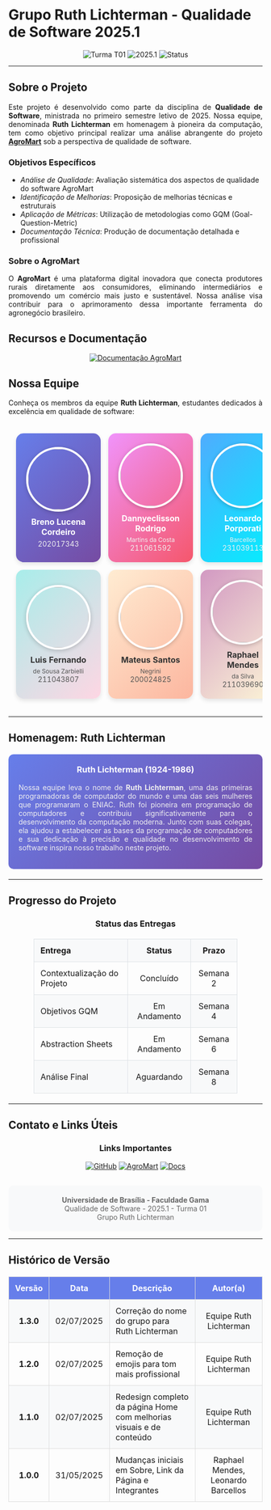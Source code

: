 # Grupo Ruth Lichterman - Qualidade de Software 2025.1

<div align="center">
  <img src="https://img.shields.io/badge/Turma-T01-blue?style=for-the-badge" alt="Turma T01"/>
  <img src="https://img.shields.io/badge/Semestre-2025.1-green?style=for-the-badge" alt="2025.1"/>
  <img src="https://img.shields.io/badge/Status-Em%20Desenvolvimento-yellow?style=for-the-badge" alt="Status"/>
</div>

---

## Sobre o Projeto

<div align="justify">
   Este projeto é desenvolvido como parte da disciplina de <strong>Qualidade de Software</strong>, ministrada no primeiro semestre letivo de 2025. Nossa equipe, denominada <strong>Ruth Lichterman</strong> em homenagem à pioneira da computação, tem como objetivo principal realizar uma análise abrangente do projeto <a href="https://github.com/AgroMart"><strong>AgroMart</strong></a> sob a perspectiva de qualidade de software.
</div>

### Objetivos Específicos

- *Análise de Qualidade*: Avaliação sistemática dos aspectos de qualidade do software AgroMart
- *Identificação de Melhorias*: Proposição de melhorias técnicas e estruturais
- *Aplicação de Métricas*: Utilização de metodologias como GQM (Goal-Question-Metric)
- *Documentação Técnica*: Produção de documentação detalhada e profissional

### Sobre o AgroMart

<div align="justify">
O <strong>AgroMart</strong> é uma plataforma digital inovadora que conecta produtores rurais diretamente aos consumidores, eliminando intermediários e promovendo um comércio mais justo e sustentável. Nossa análise visa contribuir para o aprimoramento dessa importante ferramenta do agronegócio brasileiro.
</div>

## Recursos e Documentação

<div align="center">
  <a href="https://agromart.github.io/docs/docs/intro/" target="_blank">
    <img src="https://img.shields.io/badge/Documentação%20AgroMart-Visit-blue?style=for-the-badge&logo=gitbook" alt="Documentação AgroMart"/>
  </a>
</div>

## Nossa Equipe

<div align="justify">
Conheça os membros da equipe <strong>Ruth Lichterman</strong>, estudantes dedicados à excelência em qualidade de software:
</div>

<div align="center">
<table style="margin: 20px auto; border-collapse: separate; border-spacing: 15px;">
    <tr>
        <td align="center" style="background: linear-gradient(135deg, #667eea 0%, #764ba2 100%); padding: 20px; border-radius: 15px; box-shadow: 0 4px 8px rgba(0,0,0,0.1);">
            <a href="https://github.com/BrenoLUCO" style="text-decoration: none; color: white;">
                <img style="border-radius: 50%; width: 120px; height: 120px; border: 4px solid white; box-shadow: 0 2px 8px rgba(0,0,0,0.2);" src="https://avatars.githubusercontent.com/u/82223777" />
                <h4 style="color: white; margin: 10px 0 5px 0;">Breno Lucena Cordeiro</h4>
                <p style="color: #f0f0f0; margin: 0; font-size: 14px;">202017343</p>
            </a>
        </td>
        <td align="center" style="background: linear-gradient(135deg, #f093fb 0%, #f5576c 100%); padding: 20px; border-radius: 15px; box-shadow: 0 4px 8px rgba(0,0,0,0.1);">
            <a href="https://github.com/Dannyeclisson" style="text-decoration: none; color: white;">
                <img style="border-radius: 50%; width: 120px; height: 120px; border: 4px solid white; box-shadow: 0 2px 8px rgba(0,0,0,0.2);" src="https://avatars.githubusercontent.com/u/69489124"/>
                <h4 style="color: white; margin: 10px 0 5px 0;">Dannyeclisson Rodrigo</h4>
                <p style="color: #f0f0f0; margin: 0; font-size: 12px;">Martins da Costa</p>
                <p style="color: #f0f0f0; margin: 0; font-size: 14px;">211061592</p>
            </a>
        </td>
        <td align="center" style="background: linear-gradient(135deg, #4facfe 0%, #00f2fe 100%); padding: 20px; border-radius: 15px; box-shadow: 0 4px 8px rgba(0,0,0,0.1);">
            <a href="https://github.com/oyLeonardo" style="text-decoration: none; color: white;">
                <img style="border-radius: 50%; width: 120px; height: 120px; border: 4px solid white; box-shadow: 0 2px 8px rgba(0,0,0,0.2);" src="https://avatars.githubusercontent.com/u/143723442"/>
                <h4 style="color: white; margin: 10px 0 5px 0;">Leonardo Porporati</h4>
                <p style="color: #f0f0f0; margin: 0; font-size: 12px;">Barcellos</p>
                <p style="color: #f0f0f0; margin: 0; font-size: 14px;">231039113</p>
            </a>
        </td>
    </tr>
    <tr>
        <td align="center" style="background: linear-gradient(135deg, #a8edea 0%, #fed6e3 100%); padding: 20px; border-radius: 15px; box-shadow: 0 4px 8px rgba(0,0,0,0.1);">
            <a href="https://github.com/ZarbL" style="text-decoration: none; color: #333;">
                <img style="border-radius: 50%; width: 120px; height: 120px; border: 4px solid white; box-shadow: 0 2px 8px rgba(0,0,0,0.2);" src="https://avatars.githubusercontent.com/u/105088227"/>
                <h4 style="color: #333; margin: 10px 0 5px 0;">Luis Fernando</h4>
                <p style="color: #555; margin: 0; font-size: 12px;">de Sousa Zarbielli</p>
                <p style="color: #555; margin: 0; font-size: 14px;">211043807</p>
            </a>
        </td>
        <td align="center" style="background: linear-gradient(135deg, #ffecd2 0%, #fcb69f 100%); padding: 20px; border-radius: 15px; box-shadow: 0 4px 8px rgba(0,0,0,0.1);">
            <a href="https://github.com/14luke08" style="text-decoration: none; color: #333;">
                <img style="border-radius: 50%; width: 120px; height: 120px; border: 4px solid white; box-shadow: 0 2px 8px rgba(0,0,0,0.2);" src="https://avatars.githubusercontent.com/u/119440440"/>
                <h4 style="color: #333; margin: 10px 0 5px 0;">Mateus Santos</h4>
                <p style="color: #555; margin: 0; font-size: 12px;">Negrini</p>
                <p style="color: #555; margin: 0; font-size: 14px;">200024825</p>
            </a>
        </td>
        <td align="center" style="background: linear-gradient(135deg, #d299c2 0%, #fef9d7 100%); padding: 20px; border-radius: 15px; box-shadow: 0 4px 8px rgba(0,0,0,0.1);">
            <a href="https://github.com/Raphides" style="text-decoration: none; color: #333;">
                <img style="border-radius: 50%; width: 120px; height: 120px; border: 4px solid white; box-shadow: 0 2px 8px rgba(0,0,0,0.2);" src="https://avatars.githubusercontent.com/u/89037051"/>
                <h4 style="color: #333; margin: 10px 0 5px 0;">Raphael Mendes</h4>
                <p style="color: #555; margin: 0; font-size: 12px;">da Silva</p>
                <p style="color: #555; margin: 0; font-size: 14px;">211039690</p>
            </a>
        </td>
    </tr>
</table>
</div>

---

## Homenagem: Ruth Lichterman

<div align="center" style="background: linear-gradient(135deg, #667eea 0%, #764ba2 100%); padding: 20px; border-radius: 10px; margin: 20px 0; color: white;">
  <h3 style="color: white; margin-top: 0;">Ruth Lichterman (1924-1986)</h3>
  <p style="text-align: justify; color: #f0f0f0;">
    Nossa equipe leva o nome de <strong>Ruth Lichterman</strong>, uma das primeiras programadoras de computador do mundo e uma das seis mulheres que programaram o ENIAC. Ruth foi pioneira em programação de computadores e contribuiu significativamente para o desenvolvimento da computação moderna. Junto com suas colegas, ela ajudou a estabelecer as bases da programação de computadores e sua dedicação à precisão e qualidade no desenvolvimento de software inspira nosso trabalho neste projeto.
  </p>
</div>

---

## Progresso do Projeto

<div align="center">
  <h3>Status das Entregas</h3>
  <table style="margin: 20px auto; border-collapse: collapse; width: 80%;">
    <tr style="background-color: #f8f9fa;">
      <th style="padding: 12px; border: 1px solid #dee2e6; text-align: left;">Entrega</th>
      <th style="padding: 12px; border: 1px solid #dee2e6; text-align: center;">Status</th>
      <th style="padding: 12px; border: 1px solid #dee2e6; text-align: center;">Prazo</th>
    </tr>
    <tr>
      <td style="padding: 12px; border: 1px solid #dee2e6;">Contextualização do Projeto</td>
      <td style="padding: 12px; border: 1px solid #dee2e6; text-align: center;">Concluído</td>
      <td style="padding: 12px; border: 1px solid #dee2e6; text-align: center;">Semana 2</td>
    </tr>
    <tr style="background-color: #f8f9fa;">
      <td style="padding: 12px; border: 1px solid #dee2e6;">Objetivos GQM</td>
      <td style="padding: 12px; border: 1px solid #dee2e6; text-align: center;">Em Andamento</td>
      <td style="padding: 12px; border: 1px solid #dee2e6; text-align: center;">Semana 4</td>
    </tr>
    <tr>
      <td style="padding: 12px; border: 1px solid #dee2e6;">Abstraction Sheets</td>
      <td style="padding: 12px; border: 1px solid #dee2e6; text-align: center;">Em Andamento</td>
      <td style="padding: 12px; border: 1px solid #dee2e6; text-align: center;">Semana 6</td>
    </tr>
    <tr style="background-color: #f8f9fa;">
      <td style="padding: 12px; border: 1px solid #dee2e6;">Análise Final</td>
      <td style="padding: 12px; border: 1px solid #dee2e6; text-align: center;">Aguardando</td>
      <td style="padding: 12px; border: 1px solid #dee2e6; text-align: center;">Semana 8</td>
    </tr>
  </table>
</div>

---

## Contato e Links Úteis

<div align="center">
  <h3>Links Importantes</h3>
  
  [![GitHub](https://img.shields.io/badge/GitHub-Repositório-181717?style=for-the-badge&logo=github)](https://github.com/FCTE-Qualidade-de-Software-1/2025-1-T01-RUTH-LICHTERMA)
  [![AgroMart](https://img.shields.io/badge/AgroMart-Projeto%20Analisado-green?style=for-the-badge&logo=leaf)](https://github.com/AgroMart)
  [![Docs](https://img.shields.io/badge/Documentação-MkDocs-blue?style=for-the-badge&logo=markdown)](https://agromart.github.io/docs/docs/intro/)
</div>

<div align="center" style="margin-top: 30px; padding: 20px; background-color: #f8f9fa; border-radius: 10px;">
  <p style="color: #666; margin: 0;">
    <strong>Universidade de Brasília - Faculdade Gama</strong><br>
    Qualidade de Software - 2025.1 - Turma 01<br>
    Grupo Ruth Lichterman
  </p>
</div>

---

## Histórico de Versão

<div align="center">
<table style="margin: 20px auto; border-collapse: collapse; max-width: 800px;">
  <tr style="background-color: #667eea; color: white;">
    <th style="padding: 12px; border: 1px solid #ddd; text-align: center;">Versão</th>
    <th style="padding: 12px; border: 1px solid #ddd; text-align: center;">Data</th>
    <th style="padding: 12px; border: 1px solid #ddd; text-align: center;">Descrição</th>
    <th style="padding: 12px; border: 1px solid #ddd; text-align: center;">Autor(a)</th>
  </tr>
  <tr style="background-color: #f8f9fa;">
    <td style="padding: 12px; border: 1px solid #ddd; text-align: center; font-weight: bold;">1.3.0</td>
    <td style="padding: 12px; border: 1px solid #ddd; text-align: center;">02/07/2025</td>
    <td style="padding: 12px; border: 1px solid #ddd;">Correção do nome do grupo para Ruth Lichterman</td>
    <td style="padding: 12px; border: 1px solid #ddd; text-align: center;">Equipe Ruth Lichterman</td>
  </tr>
  <tr>
    <td style="padding: 12px; border: 1px solid #ddd; text-align: center; font-weight: bold;">1.2.0</td>
    <td style="padding: 12px; border: 1px solid #ddd; text-align: center;">02/07/2025</td>
    <td style="padding: 12px; border: 1px solid #ddd;">Remoção de emojis para tom mais profissional</td>
    <td style="padding: 12px; border: 1px solid #ddd; text-align: center;">Equipe Ruth Lichterman</td>
  </tr>
  <tr style="background-color: #f8f9fa;">
    <td style="padding: 12px; border: 1px solid #ddd; text-align: center; font-weight: bold;">1.1.0</td>
    <td style="padding: 12px; border: 1px solid #ddd; text-align: center;">02/07/2025</td>
    <td style="padding: 12px; border: 1px solid #ddd;">Redesign completo da página Home com melhorias visuais e de conteúdo</td>
    <td style="padding: 12px; border: 1px solid #ddd; text-align: center;">Equipe Ruth Lichterman</td>
  </tr>
  <tr>
    <td style="padding: 12px; border: 1px solid #ddd; text-align: center; font-weight: bold;">1.0.0</td>
    <td style="padding: 12px; border: 1px solid #ddd; text-align: center;">31/05/2025</td>
    <td style="padding: 12px; border: 1px solid #ddd;">Mudanças iniciais em Sobre, Link da Página e Integrantes</td>
    <td style="padding: 12px; border: 1px solid #ddd; text-align: center;">Raphael Mendes, Leonardo Barcellos</td>
  </tr>
</table>
</div>